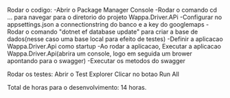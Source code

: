 Rodar o codigo:
-Abrir o Package Manager Console
-Rodar o comando cd ... para navegar para o diretorio do projeto Wappa.Driver.APi
-Configurar no appsettings.json a connectionstring do banco e a key do googlemaps
-Rodar o comando "dotnet ef database update" para criar a base de dados(nesse caso uma base local para efeito de testes)
-Definir a aplicacao Wappa.Driver.Api como startup
-Ao rodar a aplicacao, Executar a aplicacao Wappa.Driver.Api(abrira um console, logo em seguida um brower apontando para o swagger)
-Executar os metodos do swagger

Rodar os testes:
Abrir o Test Explorer
Clicar no botao Run All

Total de horas para o desenvolvimento: 14 horas.